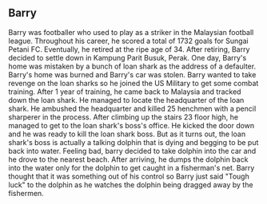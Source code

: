 ## Barry

Barry was footballer who used to play as a striker in the Malaysian football league.
Throughout his career, he scored a total of 1732 goals for Sungai Petani FC.
Eventually, he retired at the ripe age of 34.
After retiring, Barry decided to settle down in Kampung Parit Busuk, Perak.
One day, Barry's home was mistaken by a bunch of loan shark as the address of a defaulter.
Barry's home was burned and Barry's car was stolen.
Barry wanted to take revenge on the loan sharks so he joined the US Military to get some combat training.
After 1 year of training, he came back to Malaysia and tracked down the loan shark.
He managed to locate the headquarter of the loan shark. He ambushed the headquarter and killed 25 henchmen with a pencil sharperer in the process.
After climbing up the stairs 23 floor high, he managed to get to the loan shark's boss's office.
He kicked the door down and he was ready to kill the loan shark boss. But as it turns out, the loan shark's boss is actually a talking dolphin that is dying and begging to be put back into water.
Feeling bad, barry decided to take dolphin into the car and he drove to the nearest beach.
After arriving, he dumps the dolphin back into the water only for the dolphin to get caught in a fisherman's net.
Barry thought that it was something out of his control so Barry just said "Tough luck" to the dolphin as he watches the dolphin being dragged away by the fishermen.